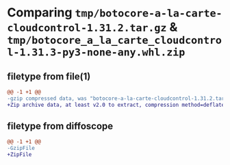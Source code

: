 # Comparing `tmp/botocore-a-la-carte-cloudcontrol-1.31.2.tar.gz` & `tmp/botocore_a_la_carte_cloudcontrol-1.31.3-py3-none-any.whl.zip`

## filetype from file(1)

```diff
@@ -1 +1 @@
-gzip compressed data, was "botocore-a-la-carte-cloudcontrol-1.31.2.tar", last modified: Wed Jul 12 01:44:16 2023, max compression
+Zip archive data, at least v2.0 to extract, compression method=deflate
```

## filetype from diffoscope

```diff
@@ -1 +1 @@
-GzipFile
+ZipFile
```

